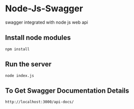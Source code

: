# Node-Js-Swagger
swagger integrated with node js web api



## Install node modules

```
npm install

```

## Run the server

```
node index.js

```

## To Get Swagger Documentation Details

```
http://localhost:3000/api-docs/

```